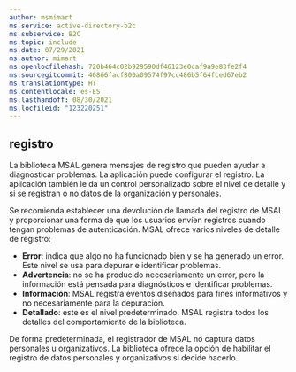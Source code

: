 ```yaml
---
author: msmimart
ms.service: active-directory-b2c
ms.subservice: B2C
ms.topic: include
ms.date: 07/29/2021
ms.author: mimart
ms.openlocfilehash: 720b464c02b929590df46123e0caf9a9e83fe2f4
ms.sourcegitcommit: 40866facf800a09574f97cc486b5f64fced67eb2
ms.translationtype: HT
ms.contentlocale: es-ES
ms.lasthandoff: 08/30/2021
ms.locfileid: "123220251"
---
```

## <a name="configure-logging"></a>registro

La biblioteca MSAL genera mensajes de registro que pueden ayudar a diagnosticar problemas. La aplicación puede configurar el registro. La aplicación también le da un control personalizado sobre el nivel de detalle y si se registran o no datos de la organización y personales. 

Se recomienda establecer una devolución de llamada del registro de MSAL y proporcionar una forma de que los usuarios envíen registros cuando tengan problemas de autenticación. MSAL ofrece varios niveles de detalle de registro:

- **Error**: indica que algo no ha funcionado bien y se ha generado un error. Este nivel se usa para depurar e identificar problemas.
- **Advertencia**: no se ha producido necesariamente un error, pero la información está pensada para diagnósticos e identificar problemas.
- **Información**: MSAL registra eventos diseñados para fines informativos y no necesariamente para la depuración.
- **Detallado**: este es el nivel predeterminado. MSAL registra todos los detalles del comportamiento de la biblioteca.

De forma predeterminada, el registrador de MSAL no captura datos personales u organizativos. La biblioteca ofrece la opción de habilitar el registro de datos personales y organizativos si decide hacerlo.
